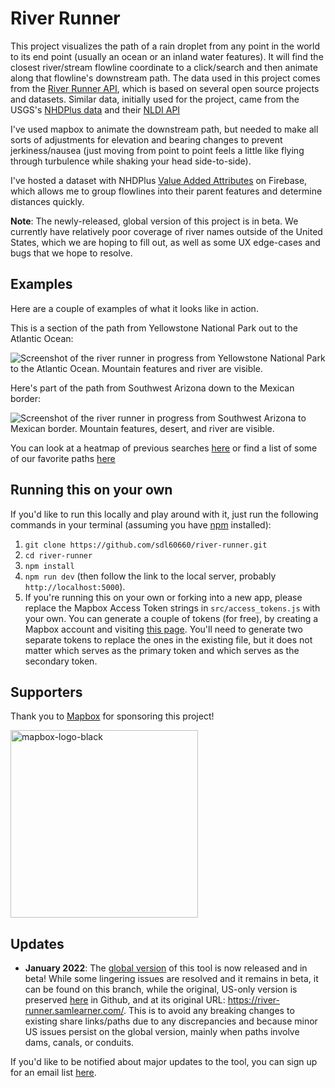 # River Runner

This project visualizes the path of a rain droplet from any point in the world to its end point (usually an ocean or an inland water features). It will find the closest river/stream flowline coordinate to a click/search and then animate along that flowline's downstream path. The data used in this project comes from the [River Runner API](https://ksonda.github.io/global-river-runner/), which is based on several open source projects and datasets. Similar data, initially used for the project, came from the USGS's [NHDPlus data](https://www.usgs.gov/core-science-systems/ngp/national-hydrography/nhdplus-high-resolution) and their [NLDI API](https://waterdata.usgs.gov/blog/nldi-intro/) 

I've used mapbox to animate the downstream path, but needed to make all sorts of adjustments for elevation and bearing changes to prevent jerkiness/nausea (just moving from point to point feels a little like flying through turbulence while shaking your head side-to-side).

I've hosted a dataset with NHDPlus [Value Added Attributes](https://www.usgs.gov/core-science-systems/ngp/national-hydrography/value-added-attributes-vaas) on Firebase, which allows me to group flowlines into their parent features and determine distances quickly.

**Note**: The newly-released, global version of this project is in beta. We currently have relatively poor coverage of river names outside of the United States, which we are hoping to fill out, as well as some UX edge-cases and bugs that we hope to resolve.

## Examples

Here are a couple of examples of what it looks like in action.

This is a section of the path from Yellowstone National Park out to the Atlantic Ocean:

![Screenshot of the river runner in progress from Yellowstone National Park to the Atlantic Ocean. Mountain features and river are visible.](https://github.com/sdl60660/river-runner/blob/main/public/images/preview_image.png?raw=true)

Here's part of the path from Southwest Arizona down to the Mexican border:

![Screenshot of the river runner in progress from Southwest Arizona to Mexican border. Mountain features, desert, and river are visible.](https://github.com/sdl60660/river-runner/blob/main/public/images/example-2-az.png?raw=true)

You can look at a heatmap of previous searches [here](https://river-runner-query-heatmap.vercel.app/) or find a list of some of our favorite paths [here](https://docs.google.com/document/d/1EqRNDvvCwJdfNvejHzw-0zCd6Ax-0i7nyHkU4h0M9Kg/edit?usp=sharing)

## Running this on your own

If you'd like to run this locally and play around with it, just run the following commands in your terminal (assuming you have [npm](https://www.npmjs.com/get-npm) installed):

1. `git clone https://github.com/sdl60660/river-runner.git`
2. `cd river-runner`
3. `npm install`
4. `npm run dev` (then follow the link to the local server, probably `http://localhost:5000`).
5. If you're running this on your own or forking into a new app, please replace the Mapbox Access Token strings in `src/access_tokens.js` with your own. You can generate a couple of tokens (for free), by creating a Mapbox account and visiting [this page](https://account.mapbox.com/access-tokens/). You'll need to generate two separate tokens to replace the ones in the existing file, but it does not matter which serves as the primary token and which serves as the secondary token.

## Supporters

Thank you to [Mapbox](https://www.mapbox.com/) for sponsoring this project!

<img src="https://user-images.githubusercontent.com/12772904/129089126-5c528d47-961f-427f-820f-df58974d15c3.png" alt="mapbox-logo-black" width="300"/>

## Updates
* **January 2022**: The [global version](https://river-runner-global.samlearner.com/) of this tool is now released and in beta! While some lingering issues are resolved and it remains in beta, it can be found on this branch, while the original, US-only version is preserved [here](https://github.com/sdl60660/river-runner/tree/us-only) in Github, and at its original URL: https://river-runner.samlearner.com/. This is to avoid any breaking changes to existing share links/paths due to any discrepancies and because minor US issues persist on the global version, mainly when paths involve dams, canals, or conduits.

If you'd like to be notified about major updates to the tool, you can sign up for an email list [here](https://tinyletter.com/samlearner).
